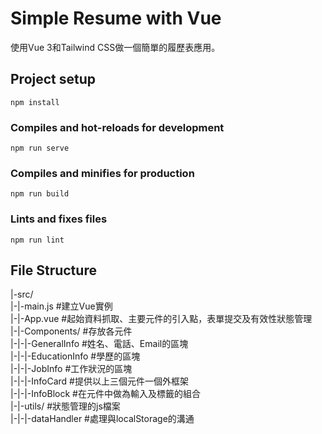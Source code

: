 # Simple Resume with Vue

使用Vue 3和Tailwind CSS做一個簡單的履歷表應用。

## Project setup
```
npm install
```

### Compiles and hot-reloads for development
```
npm run serve
```

### Compiles and minifies for production
```
npm run build
```

### Lints and fixes files
```
npm run lint
```

## File Structure

|-src/  
|-|-main.js #建立Vue實例  
|-|-App.vue #起始資料抓取、主要元件的引入點，表單提交及有效性狀態管理  
|-|-Components/ #存放各元件  
|-|-|-GeneralInfo #姓名、電話、Email的區塊  
|-|-|-EducationInfo #學歷的區塊  
|-|-|-JobInfo #工作狀況的區塊  
|-|-|-InfoCard #提供以上三個元件一個外框架  
|-|-|-InfoBlock #在元件中做為輸入及標籤的組合  
|-|-utils/ #狀態管理的js檔案  
|-|-|-dataHandler #處理與localStorage的溝通